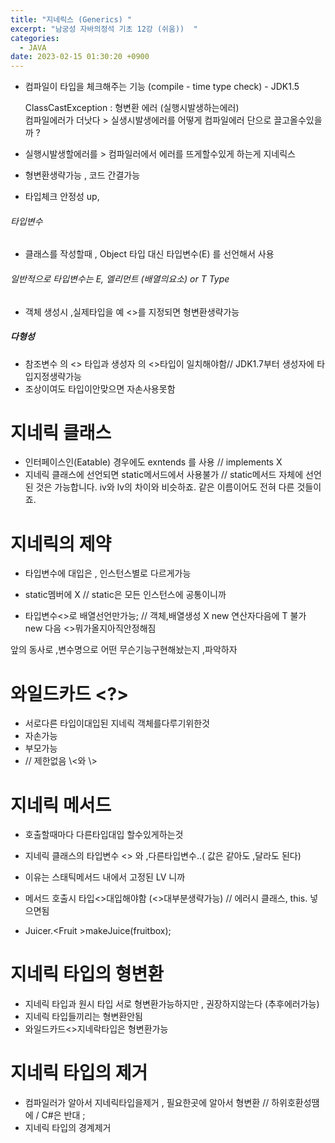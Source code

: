 ```yaml
---
title: "지네릭스 (Generics) "
excerpt: "남궁성 자바의정석 기초 12강 (쉬움))  "
categories:
  - JAVA
date: 2023-02-15 01:30:20 +0900
---
```


- 컴파일이 타입을 체크해주는 기능 (compile - time type check) - JDK1.5

    ClassCastException : 형변환 에러 (실행시발생하는에러)   
    컴파일에러가 더낫다 > 실생시발생에러를 어떻게 컴파일에러 단으로 끌고올수있을까 ?   

- 실행시발생할에러를 > 컴파일러에서 에러를 뜨게할수있게 하는게 지네릭스 
- 형변환생략가능 , 코드 간결가능 
- 타입체크 안정성 up,  

<!-- 
- Object쓰면 레거시 처럼 여러 객체 사용 가능
- class안에 Object 타입을 쓰는 곳은 지네릭스로 전환됨
- 빈 문자열과, 길이 0 배열 관련내용은 Effective Java에도 언급되었고 유명한 내용이네요 @@
- 지네릭스의 사용 의도를 이해하는 것이 중요하다 -->

###### 타입변수
- 클래스를 작성할때 , Object 타입 대신 타입변수(E) 를 선언해서 사용
###### 일반적으로 타입변수는 E, 엘리먼트 (배열의요소) or T Type  
- 객체 생성시 ,실제타입을 예 <>를 지정되면 형변환생략가능

##### 다형성
- 참조변수 의 <> 타입과 생성자 의 <>타입이 일치해야함// JDK1.7부터 생성자에 타입지정생략가능 
- 조상이여도 타입이안맞으면 자손사용못함 

# 지네릭 클래스
- 인터페이스인(Eatable) 경우에도 exntends 를 사용 // implements X
- 지네릭 클래스에 선언되면  static메서드에서 사용불가 // static메서드 자체에 선언된 것은 가능합니다. iv와 lv의 차이와 비슷하죠. 같은 이름이어도 전혀 다른 것들이죠.

# 지네릭의 제약
- 타입변수에 대입은 , 인스턴스별로 다르게가능

- static멤버에 X // static은 모든 인스턴스에 공통이니까 



- 타입변수<>로 배열선언만가능; // 객체,배열생성 X  new 연산자다음에  T 불가 new 다음 <>뭐가올지아직안정해짐

앞의 동사로 ,변수명으로 어떤 무슨기능구현해놨는지 ,파악하자 


# 와일드카드 <?>
- 서로다른 타입이대입된 지네릭 객체를다루기위한것 
- <? extends T> 자손가능
- <? super T> 부모가능
- <?> // 제한없음 \<와 \>

# 지네릭 메서드 
- 호출할때마다 다른타입대입 할수있게하는것 
- 지네릭 클래스의 타입변수 <> 와 ,다른타입변수..( 값은 같아도 ,달라도 된다)
- 이유는 스태틱메서드 내에서 고정된 LV 니까 

- 메서드 호출시 타입<>대입해야함 (<>대부분생략가능) // 에러시 클래스, this. 넣으면됨 
- Juicer.\<Fruit \>makeJuice(fruitbox); 

# 지네릭 타입의 형변환 
- 지네릭 타입과 원시 타입 서로 형변환가능하지만 , 권장하지않는다 (추후에러가능)
- 지네릭 타입들끼리는 형변환안됨 
- 와일드카드<>지네락타입은 형변환가능

# 지네릭 타입의 제거
- 컴파일러가 알아서 지네릭타입을제거 , 필요한곳에 알아서 형변환 // 하위호환성땜에 / C#은 반대 ;
- 지네릭 타입의 경계제거 